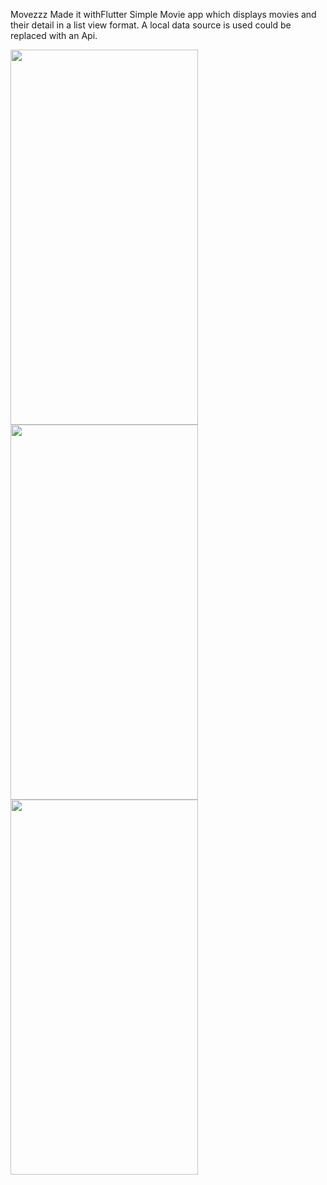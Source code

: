 Movezzz
Made it withFlutter 
Simple Movie app which displays movies and their detail in a list view format.
A local data source is used could be replaced with an Api.


<img src="https://github.com/Ghazali32/Movezzz/assets/94665236/58dd57cc-2dda-442a-9311-93a1c1c513ad" width="300" height="600">
<img src="https://github.com/Ghazali32/Movezzz/assets/94665236/f6f87d91-0ecf-4005-a12f-b62c32d91b2d" width="300" height="600">
<img src="https://github.com/Ghazali32/Movezzz/assets/94665236/a9857538-568c-4eed-b69c-69e84e1350b2" width="300" height="600">
